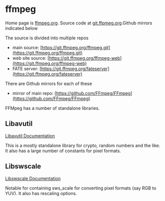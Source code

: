 # ffmpeg

Home page is [ffmpeg.org](https://ffmpeg.org/). Source code at [git.ffpmeg.org](https://git.ffmpeg.org/ffmpeg.git).Github mirrors indicated below

The source is divided into multiple repos

- main source: [https://git.ffmpeg.org/ffmpeg.git](https://git.ffmpeg.org/ffmpeg.git)
- web site source: [https://git.ffmpeg.org/ffmpeg-web](https://git.ffmpeg.org/ffmpeg-web)
- FATE server: [https://git.ffmpeg.org/fateserver](https://git.ffmpeg.org/fateserver)

There are Github mirrors for each of these

- mirror of main repo: [https://github.com/FFmpeg/FFmpeg](https://github.com/FFmpeg/FFmpeg)

FFMpeg has a number of standalone libraries.

## Libavutil

[Libavutil Documentation](https://ffmpeg.org/libavutil.html)

This is a mostly standalone library for crypto, random numbers and the like. It also has a large number of constants
for pixel formats.

## Libswscale

[Libswscale Documentation](https://ffmpeg.org/libswscale.html)

Notable for containing sws_scale for converting pixel formats (say RGB to YUV). It also has rescaling options.
